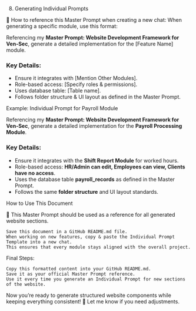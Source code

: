 8. Generating Individual Prompts

🔹 How to reference this Master Prompt when creating a new chat:
When generating a specific module, use this format:

Referencing my **Master Prompt: Website Development Framework for Ven-Sec**, generate a detailed implementation for the [Feature Name] module.

### **Key Details**:
- Ensure it integrates with [Mention Other Modules].
- Role-based access: [Specify roles & permissions].
- Uses database table: [Table name].
- Follows folder structure & UI layout as defined in the Master Prompt.

Example: Individual Prompt for Payroll Module

Referencing my **Master Prompt: Website Development Framework for Ven-Sec**, generate a detailed implementation for the **Payroll Processing Module**.

### Key Details:
- Ensure it integrates with the **Shift Report Module** for worked hours.
- Role-based access: **HR/Admin can edit, Employees can view, Clients have no access**.
- Uses the database table **payroll_records** as defined in the Master Prompt.
- Follows the same **folder structure** and UI layout standards.

How to Use This Document

📌 This Master Prompt should be used as a reference for all generated website sections.

    Save this document in a GitHub README.md file.
    When working on new features, copy & paste the Individual Prompt Template into a new chat.
    This ensures that every module stays aligned with the overall project.

Final Steps:

    Copy this formatted content into your GitHub README.md.
    Save it as your official Master Prompt reference.
    Use it every time you generate an Individual Prompt for new sections of the website.

Now you’re ready to generate structured website components while keeping everything consistent! 🚀 Let me know if you need adjustments.
